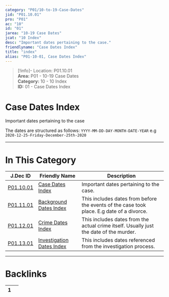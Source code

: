 ```yaml
---  
category: "P01/10-to-19-Case-Dates"  
jid: "P01.10.01"  
pro: "P01"  
ac: "10"  
id: "01"  
jarea: "10-19 Case Dates"  
jcat: "10 Index"  
desc: "Important dates pertaining to the case."  
friendlyname: "Case Dates Index"  
title: "index"  
alias: "P01-10-01, Case Dates Index"  
---  
```

>[!info]- Location: P01.10.01  
>**Area:** P01 - 10-19 Case Dates  
>**Category:** 10 - 10 Index  
>**ID:** 01 - Case Dates Index  
  
# Case Dates Index  
Important dates pertaining to the case  
  
The dates are structured as follows: `YYYY-MM-DD-DAY-MONTH-DATE-YEAR` e.g `2020-12-25-Friday-December-25th-2020`  
  
  
  
---  
# In This Category  
  
| J.Dec ID                                                                              | Friendly Name                                                                                         | Description                                                                               |  
| ------------------------------------------------------------------------------------- | ----------------------------------------------------------------------------------------------------- | ----------------------------------------------------------------------------------------- |  
| [P01.10.01](index.md#)                        | [Case Dates Index](index.md#)                                 | Important dates pertaining to the case.                                                   |  
| [P01.11.01](./11-Background-Dates/index.md#)    | [Background Dates Index](./11-Background-Dates/index.md#)       | This includes dates from before the events of the case took place. E.g date of a divorce. |  
| [P01.12.01](./12-Crime-Dates/index.md#)         | [Crime Dates Index](./12-Crime-Dates/index.md#)                 | This includes dates from the actual crime itself. Usually just the date of the murder.    |  
| [P01.13.01](./13-Investigation-Dates/index.md#) | [Investigation Dates Index](./13-Investigation-Dates/index.md#) | This includes dates referenced from the investigation process.                            |  
  
  
---  
# Backlinks  
<div><table class="dataview table-view-table"><thead class="table-view-thead"><tr class="table-view-tr-header"><th class="table-view-th"><span></span><span class="dataview small-text">1</span></th><th class="table-view-th"><span></span></th></tr></thead><tbody class="table-view-tbody"></tbody></table></div>